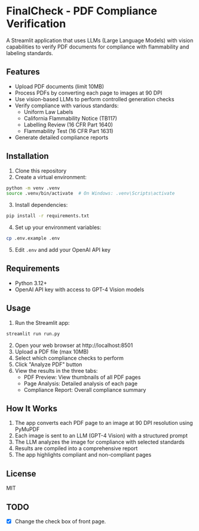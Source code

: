# FinalCheck - PDF Compliance Verification

A Streamlit application that uses LLMs (Large Language Models) with vision capabilities to verify PDF documents for compliance with flammability and labeling standards.

## Features

- Upload PDF documents (limit 10MB)
- Process PDFs by converting each page to images at 90 DPI
- Use vision-based LLMs to perform controlled generation checks
- Verify compliance with various standards:
  - Uniform Law Labels
  - California Flammability Notice (TB117)
  - Labelling Review (16 CFR Part 1640)
  - Flammability Test (16 CFR Part 1631)
- Generate detailed compliance reports

## Installation

1. Clone this repository
2. Create a virtual environment:
```bash
python -m venv .venv
source .venv/bin/activate  # On Windows: .venv\Scripts\activate
```
3. Install dependencies:
```bash
pip install -r requirements.txt
```
4. Set up your environment variables:
```bash
cp .env.example .env
```
5. Edit `.env` and add your OpenAI API key

## Requirements

- Python 3.12+
- OpenAI API key with access to GPT-4 Vision models

## Usage

1. Run the Streamlit app:
```bash
streamlit run run.py
```
2. Open your web browser at http://localhost:8501
3. Upload a PDF file (max 10MB)
4. Select which compliance checks to perform
5. Click "Analyze PDF" button
6. View the results in the three tabs:
   - PDF Preview: View thumbnails of all PDF pages
   - Page Analysis: Detailed analysis of each page
   - Compliance Report: Overall compliance summary

## How It Works

1. The app converts each PDF page to an image at 90 DPI resolution using PyMuPDF
2. Each image is sent to an LLM (GPT-4 Vision) with a structured prompt
3. The LLM analyzes the image for compliance with selected standards
4. Results are compiled into a comprehensive report
5. The app highlights compliant and non-compliant pages

## License

MIT

## TODO
- [x] Change the check box of front page.